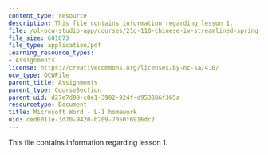 ```yaml
---
content_type: resource
description: This file contains information regarding lesson 1.
file: /ol-ocw-studio-app/courses/21g-110-chinese-iv-streamlined-spring-2004/ced6011e3d709420b2097050f6916dc2_MIT21G_110S04_L_1_homework.pdf
file_size: 601073
file_type: application/pdf
learning_resource_types:
- Assignments
license: https://creativecommons.org/licenses/by-nc-sa/4.0/
ocw_type: OCWFile
parent_title: Assignments
parent_type: CourseSection
parent_uid: d27e7d98-c8e1-3902-924f-d953886f365a
resourcetype: Document
title: Microsoft Word - L-1 homework
uid: ced6011e-3d70-9420-b209-7050f6916dc2
---
```

This file contains information regarding lesson 1.